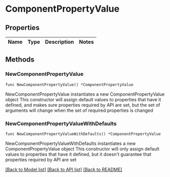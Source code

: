 # ComponentPropertyValue

## Properties

Name | Type | Description | Notes
------------ | ------------- | ------------- | -------------

## Methods

### NewComponentPropertyValue

`func NewComponentPropertyValue() *ComponentPropertyValue`

NewComponentPropertyValue instantiates a new ComponentPropertyValue object
This constructor will assign default values to properties that have it defined,
and makes sure properties required by API are set, but the set of arguments
will change when the set of required properties is changed

### NewComponentPropertyValueWithDefaults

`func NewComponentPropertyValueWithDefaults() *ComponentPropertyValue`

NewComponentPropertyValueWithDefaults instantiates a new ComponentPropertyValue object
This constructor will only assign default values to properties that have it defined,
but it doesn't guarantee that properties required by API are set


[[Back to Model list]](../README.md#documentation-for-models) [[Back to API list]](../README.md#documentation-for-api-endpoints) [[Back to README]](../README.md)


